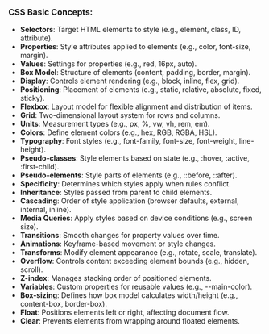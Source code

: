 ### CSS Basic Concepts:

- **Selectors**: Target HTML elements to style (e.g., element, class, ID, attribute).
- **Properties**: Style attributes applied to elements (e.g., color, font-size, margin).
- **Values**: Settings for properties (e.g., red, 16px, auto).
- **Box Model**: Structure of elements (content, padding, border, margin).
- **Display**: Controls element rendering (e.g., block, inline, flex, grid).
- **Positioning**: Placement of elements (e.g., static, relative, absolute, fixed, sticky).
- **Flexbox**: Layout model for flexible alignment and distribution of items.
- **Grid**: Two-dimensional layout system for rows and columns.
- **Units**: Measurement types (e.g., px, %, vw, vh, rem, em).
- **Colors**: Define element colors (e.g., hex, RGB, RGBA, HSL).
- **Typography**: Font styles (e.g., font-family, font-size, font-weight, line-height).
- **Pseudo-classes**: Style elements based on state (e.g., :hover, :active, :first-child).
- **Pseudo-elements**: Style parts of elements (e.g., ::before, ::after).
- **Specificity**: Determines which styles apply when rules conflict.
- **Inheritance**: Styles passed from parent to child elements.
- **Cascading**: Order of style application (browser defaults, external, internal, inline).
- **Media Queries**: Apply styles based on device conditions (e.g., screen size).
- **Transitions**: Smooth changes for property values over time.
- **Animations**: Keyframe-based movement or style changes.
- **Transforms**: Modify element appearance (e.g., rotate, scale, translate).
- **Overflow**: Controls content exceeding element bounds (e.g., hidden, scroll).
- **Z-index**: Manages stacking order of positioned elements.
- **Variables**: Custom properties for reusable values (e.g., --main-color).
- **Box-sizing**: Defines how box model calculates width/height (e.g., content-box, border-box).
- **Float**: Positions elements left or right, affecting document flow.
- **Clear**: Prevents elements from wrapping around floated elements.